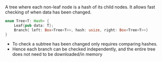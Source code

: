 A tree where each non-leaf node is a hash of its child nodes. It allows fast checking of when data has been changed.
```rust
enum Tree<T: Hash> {
	Leaf{pub data: T};
	Branch{ left: Box<Tree<T>>, hash: usize, right: Box<Tree<T>>}
}
```
- To check a subtree has been changed only requires comparing hashes.
- Hence each branch can be checked independently, and the entire tree does not need to be downloaded/in memory